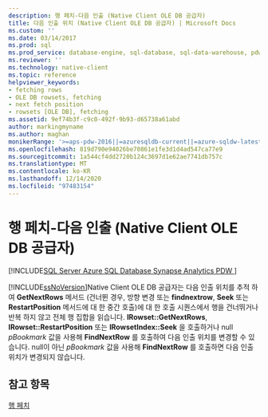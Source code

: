 ```yaml
---
description: 행 페치-다음 인출 (Native Client OLE DB 공급자)
title: 다음 인출 위치 (Native Client OLE DB 공급자) | Microsoft Docs
ms.custom: ''
ms.date: 03/14/2017
ms.prod: sql
ms.prod_service: database-engine, sql-database, sql-data-warehouse, pdw
ms.reviewer: ''
ms.technology: native-client
ms.topic: reference
helpviewer_keywords:
- fetching rows
- OLE DB rowsets, fetching
- next fetch position
- rowsets [OLE DB], fetching
ms.assetid: 9ef74b3f-c9c0-492f-9b93-d65738a61abd
author: markingmyname
ms.author: maghan
monikerRange: '>=aps-pdw-2016||=azuresqldb-current||=azure-sqldw-latest||>=sql-server-2016||>=sql-server-linux-2017||=azuresqldb-mi-current'
ms.openlocfilehash: 819d790e94026be70861e1fe3d1d4ad547ca77e9
ms.sourcegitcommit: 1a544cf4dd2720b124c3697d1e62ae7741db757c
ms.translationtype: MT
ms.contentlocale: ko-KR
ms.lasthandoff: 12/14/2020
ms.locfileid: "97483154"
---
```

# <a name="fetching-rows---next-fetch--native-client-ole-db-provider"></a>행 페치-다음 인출 (Native Client OLE DB 공급자)
[!INCLUDE[SQL Server Azure SQL Database Synapse Analytics PDW ](../../includes/applies-to-version/sql-asdb-asdbmi-asa-pdw.md)]

  [!INCLUDE[ssNoVersion](../../includes/ssnoversion-md.md)]Native Client OLE DB 공급자는 다음 인출 위치를 추적 하 여 **GetNextRows** 메서드 (건너뛴 경우, 방향 변경 또는 **findnextrow**, **Seek** 또는 **RestartPosition** 메서드에 대 한 중간 호출)에 대 한 호출 시퀀스에서 행을 건너뛰거나 반복 하지 않고 전체 행 집합을 읽습니다. **IRowset::GetNextRows**, **IRowset::RestartPosition** 또는 **IRowsetIndex::Seek** 을 호출하거나 null *pBookmark* 값을 사용해 **FindNextRow** 를 호출하여 다음 인출 위치를 변경할 수 있습니다. null이 아닌 *pBookmark* 값을 사용해 **FindNextRow** 를 호출하면 다음 인출 위치가 변경되지 않습니다.  
  
## <a name="see-also"></a>참고 항목  
 [행 페치](../../relational-databases/native-client-ole-db-rowsets/fetching-rows.md)  
  
  
